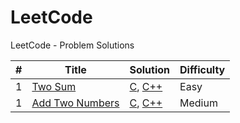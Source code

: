# LeetCode
LeetCode - Problem Solutions

| # | Title | Solution | Difficulty |
|---| ----- | -------- | ---------- |
|1|[Two Sum](https://leetcode.com/problems/two-sum/)|[C](./twoSum/twoSum.c), [C++](./twoSum/twoSum.cpp)|Easy|
|1|[Add Two Numbers](https://leetcode.com/problems/add-two-numbers/)|[C](./addTwoNumbers/addTwoNumbers.c), [C++](./addTwoNumbers/addTwoNumbers.cpp)|Medium|
